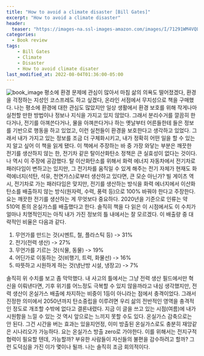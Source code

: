 ```yaml
---
title: "How to avoid a climate disaster [Bill Gates]"
excerpt: "How to avoid a climate disaster"
header:
  teaser: "https://images-na.ssl-images-amazon.com/images/I/71291WM4VQL.jpg"
categories:
  - Book review
tags:
    - Bill Gates
    - Climate
    - Disaster
    - How to avoid climate disater
last_modified_at: 2022-08-04T01:36:00-05:00
---
```


![book_image](https://images-na.ssl-images-amazon.com/images/I/71291WM4VQL.jpg)
평소에 환경 문제에 관심이 많아서 마침 삶의 의욕도 떨어졌겠다, 환경을 걱정하는 지성인 코스프레도 하고 싶겠다, 온라인 서점에서 무지성으로 책을 구매했다. 나는 평소에 환경에 대한 관심도 많았지만 일상 생활에서 환경 보호를 위해 작게나마 실천할 만한 방법이나 정보나 지식을 가지고 있지 않았다. 그래서 분리수거를 깔끔히 한다거나, 전기를 아껴쓴다거나, 물을 아껴쓴다거나 하는 옛날부터 어른들한테 들은 정보를 기반으로 행동을 하고 있었고, 이런 실천들이 환경을 보호한다고 생각하고 있었다. 그래서 내가 가지고 있는 정보를 조금 더 구체화시키고, 내가 정확히 어떤 일을 할 수 있는지 알고 싶어 이 책을 읽게 됐다.
이 책에서 주장하는 바 중 가장 와닿는 부분은 깨끗한 전기를 생산하지 않는 한, 전기차 같은 탈이산화탄소 정책은 큰 실효성이 없다는 것이다. 나 역시 이 주장에 공감했다. 탈 이산화탄소를 위해서 화력 에너지 자동차에서 전기차로 패러다임이 변하고는 있지만, 그 전기차를 움직일 수 있게 해주는 전기 자체가 현재도 화력에너지(석탄, 석유, 천연가스)로부터 생산하고 있다면, 큰 모순 아닌가? 빌 게이츠 역시, 전기차로 가는 패러다임은 맞지만, 전기를 생산하는 방식을 화력 에너지에서 이산화탄소를 배출하지 않는 방식(원자력, 수력, 풍력 등)으로 100% 바꿔야 한다고 주장한다. 요는 깨끗한 전기를 생산하는 게 무엇보다 중요하다.
2020년을 기준으로 인류는 약 510억 톤의 온실가스를 배출했다고 한다. 솔직히 책을 다 읽은 이 시점에서도 이 수치가 얼마나 치명적인지는 아직 내가 가진 정보의 틀 내에서는 잘 모르겠다. 이 배출량 중 대략적인 비율은 다음과 같다.

1. 무언가를 만드는 것(시멘트, 철, 플라스틱 등) -> 31%
2. 전기(전력 생산) -> 27%
3. 무언가를 기르는 것(식물, 동물) -> 19%
4. 어딘가로 이동하는 것(비행기, 트럭, 화물선) -> 16%
5. 따뜻하고 시원하게 하는 것(냉난방 시설, 냉장고) -> 7%

솔직히 위 수치를 보고 좀 막막했다. 내 사고의 틀에서는 그냥 전력 생산 필드에서만 혁신을 이뤄낸다면, 기후 위기를 어느정도 극복할 수 있지 않을까라고 내심 생각했지만, 전력 생산이 온실가스 배출에 차지하는 비중이 1등이 아니라는 점에서 충격이었다. 그래서 진정한 의미에서 2050년까지 탄소중립을 이루려면 우리 삶의 전반적인 영역을 충격적인 정도로 개조할 수밖에 없다고 결론내렸다. 지금 이 글을 쓰고 있는 시점(여름)에 내가 시원함을 느낄 수 있는 것 역시 앞으로는 느끼지 못할 수도 있다. 온실가스 감축으로는 안 된다. 그건 시간을 버는 효과는 있을지언정, 이미 방출된 온실가스로도 충분히 재앙같은 시나리오가 가능하다. 요는 온실가스 방출 zero로 가야한다. 이를 위해서는 전지구적 협력이 필요할 텐데, 가능할까? 부유한 사람들이 자신들의 불편을 감수하려고 할까? 그런 도덕심을 가진 이가 몇이나 될까. 나는 솔직히 조금 회의적이다.